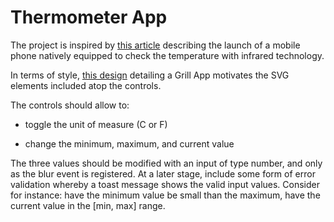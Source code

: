# Thermometer App

The project is inspired by [this article](https://www.leparisien.fr/high-tech/honor-lance-un-smartphone-capable-de-prendre-votre-temperature-09-06-2020-8332161.php) describing the launch of a mobile phone natively equipped to check the temperature with infrared technology.

In terms of style, [this design](https://dribbble.com/shots/6768800-Grill-App) detailing a Grill App motivates the SVG elements included atop the controls.

The controls should allow to:

- toggle the unit of measure (C or F)

- change the minimum, maximum, and current value

The three values should be modified with an input of type number, and only as the blur event is registered. At a later stage, include some form of error validation whereby a toast message shows the valid input values. Consider for instance: have the minimum value be small than the maximum, have the current value in the [min, max] range.
